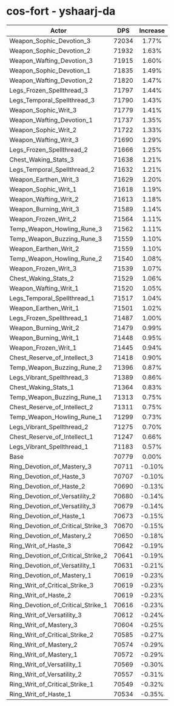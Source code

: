 # cos-fort - yshaarj-da
| Actor | DPS | Increase |
|---|:---:|:---:|
|Weapon_Sophic_Devotion_3|72034|1.77%|
|Weapon_Sophic_Devotion_2|71932|1.63%|
|Weapon_Wafting_Devotion_3|71915|1.60%|
|Weapon_Sophic_Devotion_1|71835|1.49%|
|Weapon_Wafting_Devotion_2|71820|1.47%|
|Legs_Frozen_Spellthread_3|71797|1.44%|
|Legs_Temporal_Spellthread_3|71790|1.43%|
|Weapon_Sophic_Writ_3|71779|1.41%|
|Weapon_Wafting_Devotion_1|71737|1.35%|
|Weapon_Sophic_Writ_2|71722|1.33%|
|Weapon_Wafting_Writ_3|71690|1.29%|
|Legs_Frozen_Spellthread_2|71666|1.25%|
|Chest_Waking_Stats_3|71638|1.21%|
|Legs_Temporal_Spellthread_2|71632|1.21%|
|Weapon_Earthen_Writ_3|71629|1.20%|
|Weapon_Sophic_Writ_1|71618|1.19%|
|Weapon_Wafting_Writ_2|71613|1.18%|
|Weapon_Burning_Writ_3|71589|1.14%|
|Weapon_Frozen_Writ_2|71564|1.11%|
|Temp_Weapon_Howling_Rune_3|71562|1.11%|
|Temp_Weapon_Buzzing_Rune_3|71559|1.10%|
|Weapon_Earthen_Writ_2|71559|1.10%|
|Temp_Weapon_Howling_Rune_2|71540|1.08%|
|Weapon_Frozen_Writ_3|71539|1.07%|
|Chest_Waking_Stats_2|71529|1.06%|
|Weapon_Wafting_Writ_1|71520|1.05%|
|Legs_Temporal_Spellthread_1|71517|1.04%|
|Weapon_Earthen_Writ_1|71501|1.02%|
|Legs_Frozen_Spellthread_1|71487|1.00%|
|Weapon_Burning_Writ_2|71479|0.99%|
|Weapon_Burning_Writ_1|71448|0.95%|
|Weapon_Frozen_Writ_1|71445|0.94%|
|Chest_Reserve_of_Intellect_3|71418|0.90%|
|Temp_Weapon_Buzzing_Rune_2|71396|0.87%|
|Legs_Vibrant_Spellthread_3|71389|0.86%|
|Chest_Waking_Stats_1|71364|0.83%|
|Temp_Weapon_Buzzing_Rune_1|71313|0.75%|
|Chest_Reserve_of_Intellect_2|71311|0.75%|
|Temp_Weapon_Howling_Rune_1|71299|0.73%|
|Legs_Vibrant_Spellthread_2|71275|0.70%|
|Chest_Reserve_of_Intellect_1|71247|0.66%|
|Legs_Vibrant_Spellthread_1|71183|0.57%|
|Base|70779|0.00%|
|Ring_Devotion_of_Mastery_3|70711|-0.10%|
|Ring_Devotion_of_Haste_3|70707|-0.10%|
|Ring_Devotion_of_Haste_2|70690|-0.13%|
|Ring_Devotion_of_Versatility_2|70680|-0.14%|
|Ring_Devotion_of_Versatility_3|70679|-0.14%|
|Ring_Devotion_of_Haste_1|70673|-0.15%|
|Ring_Devotion_of_Critical_Strike_3|70670|-0.15%|
|Ring_Devotion_of_Mastery_2|70650|-0.18%|
|Ring_Writ_of_Haste_3|70642|-0.19%|
|Ring_Devotion_of_Critical_Strike_2|70641|-0.19%|
|Ring_Devotion_of_Versatility_1|70631|-0.21%|
|Ring_Devotion_of_Mastery_1|70619|-0.23%|
|Ring_Writ_of_Critical_Strike_3|70619|-0.23%|
|Ring_Writ_of_Haste_2|70619|-0.23%|
|Ring_Devotion_of_Critical_Strike_1|70616|-0.23%|
|Ring_Writ_of_Versatility_3|70612|-0.24%|
|Ring_Writ_of_Mastery_3|70604|-0.25%|
|Ring_Writ_of_Critical_Strike_2|70585|-0.27%|
|Ring_Writ_of_Mastery_2|70574|-0.29%|
|Ring_Writ_of_Mastery_1|70572|-0.29%|
|Ring_Writ_of_Versatility_1|70569|-0.30%|
|Ring_Writ_of_Versatility_2|70557|-0.31%|
|Ring_Writ_of_Critical_Strike_1|70549|-0.32%|
|Ring_Writ_of_Haste_1|70534|-0.35%|
